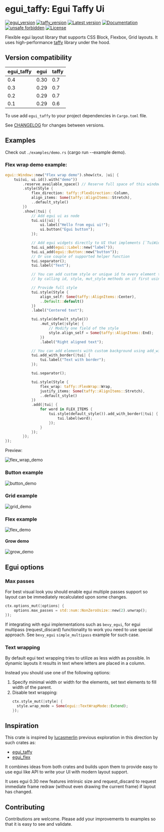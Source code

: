 # egui_taffy: Egui Taffy Ui

[![egui_version](https://img.shields.io/badge/egui-0.30-blue)](https://github.com/emilk/egui)
[![taffy_version](https://img.shields.io/badge/taffy-0.7-blue)](https://github.com/DioxusLabs/taffy)
[![Latest version](https://img.shields.io/crates/v/egui_taffy.svg)](https://crates.io/crates/egui_taffy)
[![Documentation](https://docs.rs/egui_taffy/badge.svg)](https://docs.rs/egui_taffy)
[![unsafe forbidden](https://img.shields.io/badge/unsafe-forbidden-success.svg)](https://github.com/rust-secure-code/safety-dance/)
[![License](https://img.shields.io/crates/l/egui_taffy.svg)](https://crates.io/crates/egui_taffy)

Flexible egui layout library that supports CSS Block, Flexbox, Grid layouts. It uses high-performance [taffy](https://github.com/DioxusLabs/taffy) library under the hood.

## Version compatibility

| egui_taffy | egui | taffy |
| ---      | ---  | ---   |
| 0.4      | 0.30 | 0.7   |
| 0.3      | 0.29 | 0.7   | 
| 0.2      | 0.29 | 0.7   | 
| 0.1      | 0.29 | 0.6   | 

To use add `egui_taffy` to your project dependencies in `Cargo.toml` file.

See [CHANGELOG](./CHANGELOG.md) for changes between versions.

## Examples

Check out `./examples/demo.rs` (cargo run --example demo).

### Flex wrap demo example:

```rs
egui::Window::new("Flex wrap demo").show(ctx, |ui| {
    tui(ui, ui.id().with("demo"))
        .reserve_available_space() // Reserve full space of this window for layout
        .style(Style {
            flex_direction: taffy::FlexDirection::Column,
            align_items: Some(taffy::AlignItems::Stretch),
            ..default_style()
        })
        .show(|tui| {
            // Add egui ui as node
            tui.ui(|ui| {
                ui.label("Hello from egui ui!");
                ui.button("Egui button");
            });

            // Add egui widgets directly to UI that implements [`TuiWidget`] trait
            tui.ui_add(egui::Label::new("label"));
            tui.ui_add(egui::Button::new("button"));
            // Or use couple of supported helper function
            tui.separator();
            tui.label("Text");

            // You can add custom style or unique id to every element that is added to the ui
            // by calling id, style, mut_style methods on it first using builder pattern

            // Provide full style
            tui.style(Style {
                align_self: Some(taffy::AlignItems::Center),
                ..Default::default()
            })
            .label("Centered text");

            tui.style(default_style())
                .mut_style(|style| {
                    // Modify one field of the style
                    style.align_self = Some(taffy::AlignItems::End);
                })
                .label("Right aligned text");

            // You can add elements with custom background using add_with_ family of methods
            tui.add_with_border(|tui| {
                tui.label("Text with border");
            });

            tui.separator();

            tui.style(Style {
                flex_wrap: taffy::FlexWrap::Wrap,
                justify_items: Some(taffy::AlignItems::Stretch),
                ..default_style()
            })
            .add(|tui| {
                for word in FLEX_ITEMS {
                    tui.style(default_style()).add_with_border(|tui| {
                        tui.label(word);
                    });
                }
            });
        });
});
```
Preview:

![flex_wrap_demo](https://github.com/user-attachments/assets/0d6ca8cd-dc5b-4f06-aa2e-5a9e5be69bfb)

### Button example

![button_demo](https://github.com/user-attachments/assets/b15875d2-a92e-4dbc-8282-1d9d8fbc1565)

### Grid example

![grid_demo](https://github.com/user-attachments/assets/f72a73f1-c2d3-4d05-869a-84a334cede37)

### Flex example

![flex_demo](https://github.com/user-attachments/assets/7c46e66f-ca01-4dcb-97e6-d8e9a70cd8c7)

#### Grow demo

![grow_demo](https://github.com/user-attachments/assets/967f1de3-7918-46b8-9033-ab9c6928816e)

## Egui options

### Max passes

For best visual look you should enable egui multiple passes support so layout can be immediately recalculated upon some changes.

```rs
ctx.options_mut(|options| {
    options.max_passes = std::num::NonZeroUsize::new(2).unwrap();
});
```

If integrating with egui implementations such as `bevy_egui`, for egui multipass (request_discard) functionality to work you need to use special approach. See `bevy_egui` `simple_multipass` example for such case.

### Text wrapping

By default egui text wrapping tries to utilize as less width as possible. In dynamic layouts it results in text where letters are placed in a column.

Instead you should use one of the following options:
1. Specify minimal width or width for the elements, set text elements to fill width of the parent.
2. Disable text wrapping:
   ```rs
   ctx.style_mut(|style| {
     style.wrap_mode = Some(egui::TextWrapMode::Extend);
   });
   ```


## Inspiration

This crate is inspired by [lucasmerlin](https://github.com/lucasmerlin) previous exploration in this direction by such crates as:
* [egui_taffy](https://github.com/lucasmerlin/hello_egui/)
* [egui_flex](https://github.com/lucasmerlin/hello_egui/)

It combines ideas from both crates and builds upon them to provide easy to use egui like API to write your UI with modern layout support.

It uses egui 0.30 new features intrinsic size and request_discard to request immediate frame redraw (without even drawing the current frame) if layout has changed.

## Contributing

Contributions are welcome. Please add your improvements to examples so that it is easy to see and validate.

